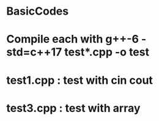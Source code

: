 # BasicCodes

# Compile each with g++-6 -std=c++17 test*.cpp -o test

# test1.cpp   :   test with cin cout
# test3.cpp   :   test with array

